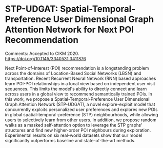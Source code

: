 # STP-UDGAT: Spatial-Temporal-Preference User Dimensional Graph Attention Network for Next POI Recommendation

Comments: Accepted to CIKM 2020.
https://doi.org/10.1145/3340531.3411876

Next Point-of-Interest (POI) recommendation is a longstanding problem across the domains of Location-Based Social Networks (LBSN) and transportation. Recent Recurrent Neural Network (RNN) based approaches learn POI-POI relationships in a local view based on independent user visit sequences. This limits the model's ability to directly connect and learn across users in a global view to recommend semantically trained POIs. In this work, we propose a Spatial-Temporal-Preference User Dimensional Graph Attention Network (STP-UDGAT), a novel explore-exploit model that concurrently exploits personalized user preferences and explores new POIs in global spatial-temporal-preference (STP) neighbourhoods, while allowing users to selectively learn from other users. In addition, we propose random walks as a masked self-attention option to leverage the STP graphs' structures and find new higher-order POI neighbours during exploration. Experimental results on six real-world datasets show that our model significantly outperforms baseline and state-of-the-art methods.



